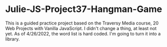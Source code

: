 # Julie-JS-Project37-Hangman-Game

This is a guided practice project based on the Traversy Media course, 20 Web Projects with Vanilla JavaScript. I didn't change a thing, at least not yet. As of 4/26/2022, the word list is hard coded.  I'm going to turn it into a library. 
